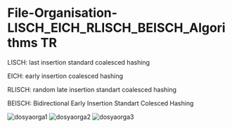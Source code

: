 # File-Organisation-LISCH_EICH_RLISCH_BEISCH_Algorithms TR

<p>LISCH: last insertion standard coalesced hashing</p> 
<p>EICH: early insertion coalesced hashing</p>
<p>RLISCH: random late insertion standart coalesced hashing</p>
<p>BEISCH: Bidirectional Early Insertion Standart Colesced Hashing</p> 

![dosyaorga1](https://user-images.githubusercontent.com/14100141/43037876-eb989a2c-8d1a-11e8-8944-50390c2e9a6d.png)
![dosyaorga2](https://user-images.githubusercontent.com/14100141/43037878-ebbada4c-8d1a-11e8-91df-4a53a71274bc.png)
![dosyaorga3](https://user-images.githubusercontent.com/14100141/43037879-ebdf5098-8d1a-11e8-9ea9-46d90ea1f8d2.png)

